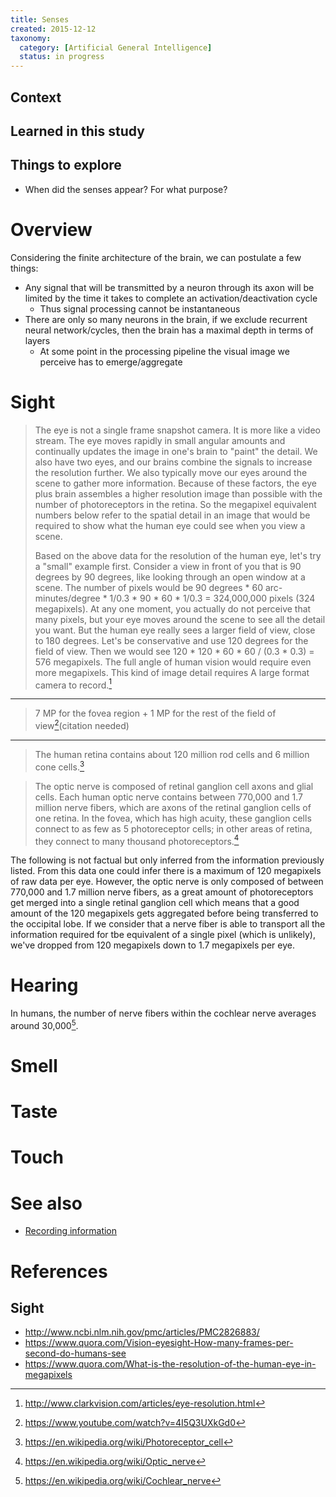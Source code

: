 ```yaml
---
title: Senses
created: 2015-12-12
taxonomy:
  category: [Artificial General Intelligence]
  status: in progress
---
```


## Context

## Learned in this study

## Things to explore
* When did the senses appear? For what purpose?

# Overview
Considering the finite architecture of the brain, we can postulate a few things:
* Any signal that will be transmitted by a neuron through its axon will be limited by the time it takes to complete an activation/deactivation cycle
	* Thus signal processing cannot be instantaneous
* There are only so many neurons in the brain, if we exclude recurrent neural network/cycles, then the brain has a maximal depth in terms of layers
	* At some point in the processing pipeline the visual image we perceive has to emerge/aggregate

# Sight

> The eye is not a single frame snapshot camera. It is more like a video stream. The eye moves rapidly in small angular amounts and continually updates the image in one's brain to "paint" the detail. We also have two eyes, and our brains combine the signals to increase the resolution further. We also typically move our eyes around the scene to gather more information. Because of these factors, the eye plus brain assembles a higher resolution image than possible with the number of photoreceptors in the retina. So the megapixel equivalent numbers below refer to the spatial detail in an image that would be required to show what the human eye could see when you view a scene.
>
> Based on the above data for the resolution of the human eye, let's try a "small" example first. Consider a view in front of you that is 90 degrees by 90 degrees, like looking through an open window at a scene. The number of pixels would be
> 90 degrees \* 60 arc-minutes/degree \* 1/0.3 \* 90 \* 60 \* 1/0.3 = 324,000,000 pixels (324 megapixels).
> At any one moment, you actually do not perceive that many pixels, but your eye moves around the scene to see all the detail you want. But the human eye really sees a larger field of view, close to 180 degrees. Let's be conservative and use 120 degrees for the field of view. Then we would see
> 120 \* 120 \* 60 \* 60 / (0.3 \* 0.3) = 576 megapixels.
> The full angle of human vision would require even more megapixels. This kind of image detail requires A large format camera to record.[^1]

---

> 7 MP for the fovea region + 1 MP for the rest of the field of view[^2](citation needed)

---

> The human retina contains about 120 million rod cells and 6 million cone cells.[^3]

> The optic nerve is composed of retinal ganglion cell axons and glial cells. Each human optic nerve contains between 770,000 and 1.7 million nerve fibers, which are axons of the retinal ganglion cells of one retina. In the fovea, which has high acuity, these ganglion cells connect to as few as 5 photoreceptor cells; in other areas of retina, they connect to many thousand photoreceptors.[^4]

The following is not factual but only inferred from the information previously listed.
From this data one could infer there is a maximum of 120 megapixels of raw data per eye. However, the optic nerve is only composed of between 770,000 and 1.7 million nerve fibers, as a great amount of photoreceptors get merged into a single retinal ganglion cell which means that a good amount of the 120 megapixels gets aggregated before being transferred to the occipital lobe. If we consider that a nerve fiber is able to transport all the information required for tbe equivalent of a single pixel (which is unlikely), we've dropped from 120 megapixels down to 1.7 megapixels per eye.

# Hearing
In humans, the number of nerve fibers within the cochlear nerve averages around 30,000[^5].

# Smell

# Taste

# Touch

# See also

* [Recording information](../recording-information)

# References
[^1]: http://www.clarkvision.com/articles/eye-resolution.html
[^2]: https://www.youtube.com/watch?v=4I5Q3UXkGd0
[^3]: https://en.wikipedia.org/wiki/Photoreceptor_cell
[^4]: https://en.wikipedia.org/wiki/Optic_nerve
[^5]: https://en.wikipedia.org/wiki/Cochlear_nerve

## Sight
* http://www.ncbi.nlm.nih.gov/pmc/articles/PMC2826883/
* https://www.quora.com/Vision-eyesight-How-many-frames-per-second-do-humans-see
* https://www.quora.com/What-is-the-resolution-of-the-human-eye-in-megapixels